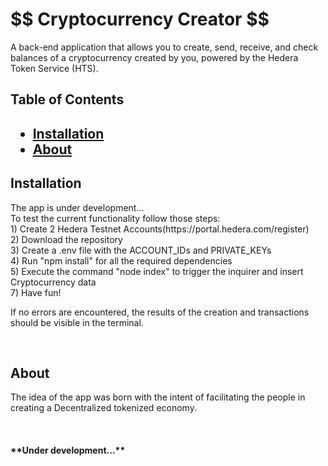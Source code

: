 <h1 id="title">$$ Cryptocurrency Creator $$</h1>


<p>A back-end application that allows you to create, send, receive, and check balances of a cryptocurrency created by you, powered by the Hedera Token Service (HTS).</p>


<h2>Table of Contents<h2>
  
* [Installation](#Installation)
* [About](#about)


<h2 id="installation">Installation</h2>


<p>The app is under development...</br>
To test the current functionality follow those steps:</br>
1) Create 2 Hedera Testnet Accounts(https://portal.hedera.com/register)</br>
2) Download the repository</br>
3) Create a .env file with the ACCOUNT_IDs and PRIVATE_KEYs</br>
4) Run "npm install" for all the required dependencies</br>
5) Execute the command "node index" to trigger the inquirer and insert Cryptocurrency data</br>
7) Have fun!  <p>
If no errors are encountered, the results of the creation and transactions should be visible in the terminal.  <p>

<p>&nbsp</p>




<h2 id="about">About</h2>


<p>The idea of the app was born with the intent of facilitating the people in creating a Decentralized tokenized economy.<p>

<p>&nbsp</p>

<h4> **Under development...**</h4>
